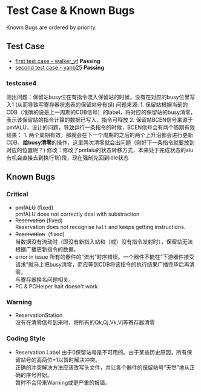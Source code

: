# Test Case & Known Bugs
Known Bugs are ordered by priority.  
## Test Case
- [first test case - walker_yf][1] **Passing**  
- [second test case - yanb25][2] **Passing**  


### testcase4
测出问题：保留站busy位在有指令流入保留站的时候，没有在对应的busy位里写入1
    (从而导致写寄存器状态表的保留站号有误)
问题来源:
    1. 保留站根据当前的CDB（准确的说是上一周期的CDB信号）的label，将对应的保留站的busy清零，表示该保留站的指令计算的数据已写入，指令可释放
    2. 保留站BCEN信号来源于pmfALU，设计的问题，导致运行一条指令的时候，BCEN信号会有两个周期有效
结果：
    1. 两个周期有效，那就会在下一个周期的之后的两个上升沿都会进行更新CDB，**给busy清零**的操作，这里两次清零就会出问题（刚好下一条指令就要放到对应的位置呢？)
修改：修改了pmfalu的状态转移方式，本来处于完成状态的alu有机会直接去到执行1阶段，现在强制先回到idle状态

[1]:/rom/testcase1.md
[2]:/rom/testcase2.md

## Known Bugs
### Critical
- ~~pmfALU~~ (fixed)   
pmfALU does not correctly deal with substraction
- ~~Reservation~~ (fixed)  
Reservation does not recognise `halt` and keeps getting instructions.
- ~~Reservation~~（fixed)  
当数据没有流动时（即没有新指入站和（或）没有指令发射时），保留站无法根据广播更新指令的数据。
- error in issue
所有的器件的“流出”时序错误。一个器件不能在“下游器件接受请求”就马上把busy清零，而应等到CDB将该指令的执行结果广播完毕后再清零。  
与寄存器换名问题相关。  
- PC & PCHelper
halt doesn't work
### Warning 
- ReservationStation  
没有在清零信号到来时，将所有的Qk,Qj,Vk,Vj等寄存器清零

### Coding Style
- Reservation Label
由于0保留站号是不可用的。由于某些历史原因，所有保留站号的高两位+1以暂时解决冲突。  
正确的冲突解决方法应该改写头文件，并让各个器件的保留站号“天然”地从正确的序号开始。  
暂时不会带来Warning或更严重的报错。  